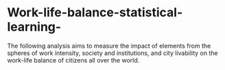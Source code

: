 # Work-life-balance-statistical-learning-
 The following analysis aims to measure the impact of elements from the spheres of work intensity, society and institutions, and city livability on the work-life balance of citizens all over the world. 
